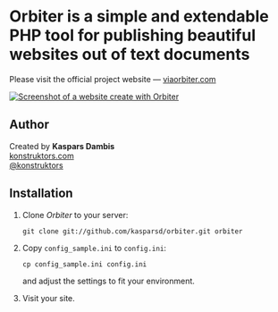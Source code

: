 # Orbiter is a sim­ple and extend­able PHP tool for pub­lish­ing beau­ti­ful web­sites out of text documents

Please visit the official project website &mdash; [viaorbiter.com](http://viaorbiter.com)

[![Screenshot of a website create with Orbiter](https://raw.github.com/kasparsd/orbiter/dynamic/screenshot.png)](http://viaorbiter.com)

## Author

Created by **Kaspars Dambis**  
[konstruktors.com](http://konstruktors.com)  
[@konstruktors](http://twitter.com/konstruktors)


## Installation

1.  Clone *Orbiter* to your server:

		git clone git://github.com/kasparsd/orbiter.git orbiter
		
2. 	Copy `config_sample.ini` to `config.ini`:

		cp config_sample.ini config.ini
		
	and adjust the settings to fit your environment.
	
3. 	Visit your site.
